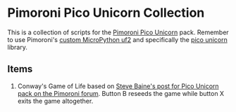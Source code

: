 # Pimoroni Pico Unicorn Collection
This is a collection of scripts for the [Pimoroni Pico Unicorn](https://shop.pimoroni.com/products/pico-unicorn-pack) pack. Remember to use Pimoroni's [custom MicroPython uf2](https://github.com/pimoroni/pimoroni-pico/releases) and specifically the [pico unicorn](https://github.com/pimoroni/pimoroni-pico/tree/main/libraries/pico_unicorn) library.

## Items

1. Conway's Game of Life based on [Steve Baine's post for Pico Unicorn pack on the Pimoroni forum](https://forums.pimoroni.com/t/pico-unicorn-pack-not-working-in-micropython/15997). Button B reseeds the game while button X exits the game altogether.
